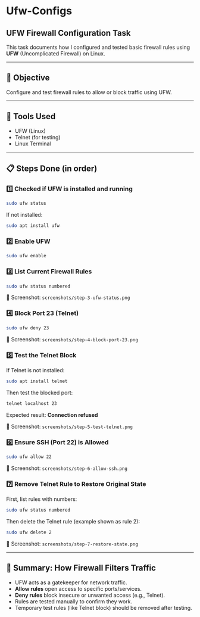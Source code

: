 # Ufw-Configs


## UFW Firewall Configuration Task

This task documents how I configured and tested basic firewall rules using **UFW** (Uncomplicated Firewall) on Linux.

---

## 🎯 Objective
Configure and test firewall rules to allow or block traffic using UFW.

---

## 🧰 Tools Used
- UFW (Linux)
- Telnet (for testing)
- Linux Terminal

---

## 📋 Steps Done (in order)

### 1️⃣ Checked if UFW is installed and running
```bash
sudo ufw status
```

If not installed:
```bash
sudo apt install ufw
```

### 2️⃣ Enable UFW
```bash
sudo ufw enable
```

### 3️⃣ List Current Firewall Rules
```bash
sudo ufw status numbered
```
📸 Screenshot: `screenshots/step-3-ufw-status.png`

### 4️⃣ Block Port 23 (Telnet)
```bash
sudo ufw deny 23
```
📸 Screenshot: `screenshots/step-4-block-port-23.png`

### 5️⃣ Test the Telnet Block
If Telnet is not installed:
```bash
sudo apt install telnet
```

Then test the blocked port:
```bash
telnet localhost 23
```
Expected result: **Connection refused**

📸 Screenshot: `screenshots/step-5-test-telnet.png`

### 6️⃣ Ensure SSH (Port 22) is Allowed
```bash
sudo ufw allow 22
```
📸 Screenshot: `screenshots/step-6-allow-ssh.png`

### 7️⃣ Remove Telnet Rule to Restore Original State
First, list rules with numbers:
```bash
sudo ufw status numbered
```

Then delete the Telnet rule (example shown as rule 2):
```bash
sudo ufw delete 2
```
📸 Screenshot: `screenshots/step-7-restore-state.png`

---

## 🧠 Summary: How Firewall Filters Traffic
* UFW acts as a gatekeeper for network traffic.
* **Allow rules** open access to specific ports/services.
* **Deny rules** block insecure or unwanted access (e.g., Telnet).
* Rules are tested manually to confirm they work.
* Temporary test rules (like Telnet block) should be removed after testing.
